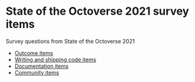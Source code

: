 # State of the Octoverse 2021 survey items
Survey questions from State of the Octoverse 2021

* [Outcome items](/outcome-items.md)
* [Writing and shipping code items](/writing-and-shipping-code-items.md)
* [Documentation items](/documentation-items.md)
* [Community items](/community-items.md)